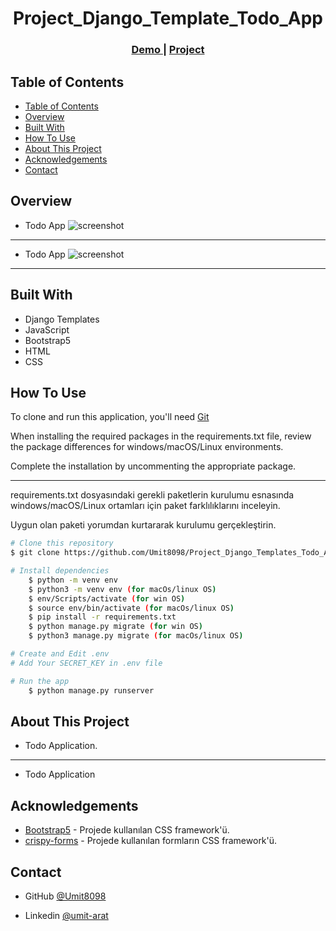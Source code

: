 <!-- Please update value in the {}  -->

<h1 align="center">Project_Django_Template_Todo_App</h1>


<div align="center">
  <h3>
    <a href="https://umit8105.pythonanywhere.com/">
      Demo
    </a>
     | 
    <a href="https://umit8105.pythonanywhere.com/">
      Project
    </a>
 
  </h3>
</div>

<!-- TABLE OF CONTENTS -->

## Table of Contents

- [Table of Contents](#table-of-contents)
- [Overview](#overview)
- [Built With](#built-with)
- [How To Use](#how-to-use)
- [About This Project](#about-this-project)
- [Acknowledgements](#acknowledgements)
- [Contact](#contact)

<!-- OVERVIEW -->

## Overview
- Todo App
![screenshot](project_screenshot/Todo_App_Temp.gif)

---
- Todo App 
![screenshot](project_screenshot/Todo_App_Temp.gif)

---

## Built With

<!-- This section should list any major frameworks that you built your project using. Here are a few examples.-->

- Django Templates
- JavaScript
- Bootstrap5
- HTML
- CSS

## How To Use

<!-- This is an example, please update according to your application -->

To clone and run this application, you'll need [Git](https://github.com/Umit8098/Project_Django_Templates_Todo_App_FB_Authantication-1_CH-11)

When installing the required packages in the requirements.txt file, review the package differences for windows/macOS/Linux environments. 

Complete the installation by uncommenting the appropriate package.

---

requirements.txt dosyasındaki gerekli paketlerin kurulumu esnasında windows/macOS/Linux ortamları için paket farklılıklarını inceleyin. 

Uygun olan paketi yorumdan kurtararak kurulumu gerçekleştirin.

```bash
# Clone this repository
$ git clone https://github.com/Umit8098/Project_Django_Templates_Todo_App_FB_Authantication-1_CH-11.git

# Install dependencies
    $ python -m venv env
    $ python3 -m venv env (for macOs/linux OS)
    $ env/Scripts/activate (for win OS)
    $ source env/bin/activate (for macOs/linux OS)
    $ pip install -r requirements.txt
    $ python manage.py migrate (for win OS)
    $ python3 manage.py migrate (for macOs/linux OS)

# Create and Edit .env
# Add Your SECRET_KEY in .env file

# Run the app
    $ python manage.py runserver
```

## About This Project
- Todo Application.

<hr>

- Todo Application

## Acknowledgements
- [Bootstrap5](https://getbootstrap.com/) - Projede kullanılan CSS framework'ü.
- [crispy-forms](https://django-crispy-forms.readthedocs.io/en/latest/) - Projede kullanılan formların CSS framework'ü.

## Contact

<!-- - Website [your-website.com](https://{your-web-site-link}) -->
- GitHub [@Umit8098](https://github.com/Umit8098)

- Linkedin [@umit-arat](https://linkedin.com/in/umit-arat/)
<!-- - Twitter [@your-twitter](https://{twitter.com/your-username}) -->
